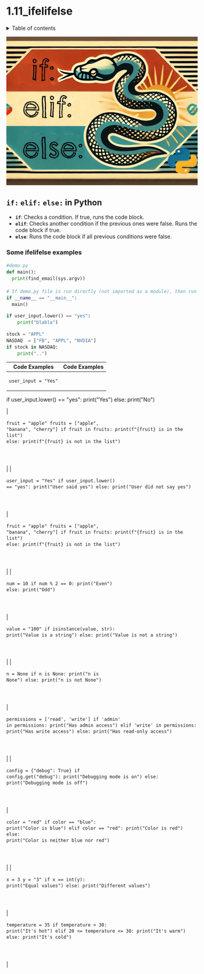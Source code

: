 # 1.11\_ifelifelse

<details>

<summary>Table of contents</summary>

{: .text-delta } 1. TOC {:toc}

</details>

![alt text](images/custom-image-2024-07-24-17-14-29.png)

## `if:` `elif:` `else:` in Python

* **`if`**: Checks a condition. If true, runs the code block.
* **`elif`**: Checks another condition if the previous ones were false. Runs the code block if true.
* **`else`**: Runs the code block if all previous conditions were false.

### Some ifelifelse examples

```python
#demo.py
def main():
  print(find_email(sys.argv))

# If demo.py file is run directly (not imported as a module), then run the main() function.
if __name__ == "__main__":
  main()

```

```python
if user_input.lower() == "yes":
    print("blabla")
```

```python
stock = "APPL"
NASDAQ  = ["FB", "APPL", "NVDIA"]
if stock in NASDAQ:
    print("..")
```

| Code Examples                                                                                                                                                         | Code Examples                                                                                                                                                                                                                         |
| --------------------------------------------------------------------------------------------------------------------------------------------------------------------- | ------------------------------------------------------------------------------------------------------------------------------------------------------------------------------------------------------------------------------------- |
| <pre><code>user_input = "Yes"
if user_input.lower() == "yes":
    print("Yes")
else:
    print("No")
                
</code></pre>                                   | <pre><code>fruit = "apple"
fruits = ["apple", "banana", "cherry"]
if fruit in fruits:
    print(f"{fruit} is in the list")
else:
    print(f"{fruit} is not in the list")
                
</code></pre>                              |
| <pre><code>user_input = "Yes"
if user_input.lower() == "yes":
    print("User said yes")
else:
    print("User did not say yes")
                
</code></pre>       | <pre><code>fruit = "apple"
fruits = ["apple", "banana", "cherry"]
if fruit in fruits:
    print(f"{fruit} is in the list")
else:
    print(f"{fruit} is not in the list")
                
</code></pre>                              |
| <pre><code>num = 10
if num % 2 == 0:
    print("Even")
else:
    print("Odd")
                
</code></pre>                                                          | <pre><code>value = "100"
if isinstance(value, str):
    print("Value is a string")
else:
    print("Value is not a string")
                
</code></pre>                                                                            |
| <pre><code>n = None
if n is None:
    print("n is None")
else:
    print("n is not None")
                
</code></pre>                                              | <pre><code>permissions = ['read', 'write']
if 'admin' in permissions:
    print("Has admin access")
elif 'write' in permissions:
    print("Has write access")
else:
    print("Has read-only access")
                
</code></pre> |
| <pre><code>config = {"debug": True}
if config.get("debug"):
    print("Debugging mode is on")
else:
    print("Debugging mode is off")
                
</code></pre> | <pre><code>color = "red"
if color == "blue":
    print("Color is blue")
elif color == "red":
    print("Color is red")
else:
    print("Color is neither blue nor red")
                
</code></pre>                                |
| <pre><code>x = 3
y = "3"
if x == int(y):
    print("Equal values")
else:
    print("Different values")
                
</code></pre>                                 | <pre><code>temperature = 35
if temperature > 30:
    print("It's hot")
elif 20 &#x3C;= temperature &#x3C;= 30:
    print("It's warm")
else:
    print("It's cold")
                
</code></pre>                                     |
